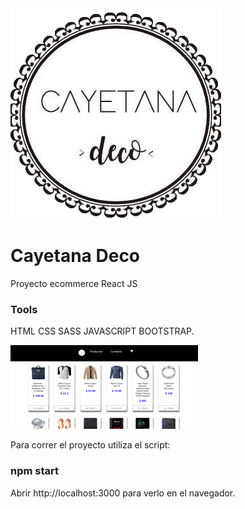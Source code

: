 <img src="./src/img/logo.png" alt="logo">

<h1>Cayetana Deco</h1>

Proyecto ecommerce React JS

<h3>Tools</h3>

 HTML CSS SASS JAVASCRIPT BOOTSTRAP.

<img src="./src/img/gif.gif" alt="animacion">

Para correr el proyecto utiliza el script: 

<h3>npm start</h3>

Abrir http://localhost:3000 para verlo en el navegador. 

